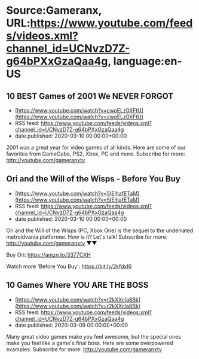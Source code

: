 # Source:Gameranx, URL:https://www.youtube.com/feeds/videos.xml?channel_id=UCNvzD7Z-g64bPXxGzaQaa4g, language:en-US

## 10 BEST Games of 2001 We NEVER FORGOT
 - [https://www.youtube.com/watch?v=cwoELz0XFtU](https://www.youtube.com/watch?v=cwoELz0XFtU)
 - RSS feed: https://www.youtube.com/feeds/videos.xml?channel_id=UCNvzD7Z-g64bPXxGzaQaa4g
 - date published: 2020-03-10 00:00:00+00:00

2001 was a great year for video games of all kinds. Here are some of our favorites from GameCube, PS2, Xbox, PC and more.
Subscribe for more: http://youtube.com/gameranxtv

## Ori and the Will of the Wisps - Before You Buy
 - [https://www.youtube.com/watch?v=5IElhafETaM](https://www.youtube.com/watch?v=5IElhafETaM)
 - RSS feed: https://www.youtube.com/feeds/videos.xml?channel_id=UCNvzD7Z-g64bPXxGzaQaa4g
 - date published: 2020-03-10 00:00:00+00:00

Ori and the Will of the Wisps (PC, Xbox One) is the sequel to the underrated metroidvania platformer. How is it? Let's talk!
Subscribe for more: http://youtube.com/gameranxtv ▼▼

Buy Ori: https://amzn.to/3377CXH

Watch more 'Before You Buy': https://bit.ly/2kfdxI6

## 10 Games Where YOU ARE THE BOSS
 - [https://www.youtube.com/watch?v=r2kXXcla8Bk](https://www.youtube.com/watch?v=r2kXXcla8Bk)
 - RSS feed: https://www.youtube.com/feeds/videos.xml?channel_id=UCNvzD7Z-g64bPXxGzaQaa4g
 - date published: 2020-03-09 00:00:00+00:00

Many great video games make you feel awesome, but the special ones make you feel like a game's final boss. Here are some overpowered examples.
Subscribe for more: http://youtube.com/gameranxtv

